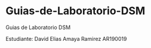 # Guias-de-Laboratorio-DSM
Guias de Laboratorio DSM 

Estudiante: David Elias Amaya Ramirez AR190019
